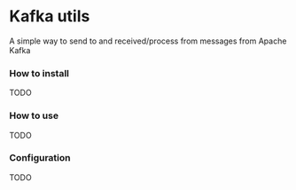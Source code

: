 # Kafka utils

A simple way to send to and received/process from messages from Apache Kafka

### How to install
TODO

### How to use
TODO

### Configuration
TODO
